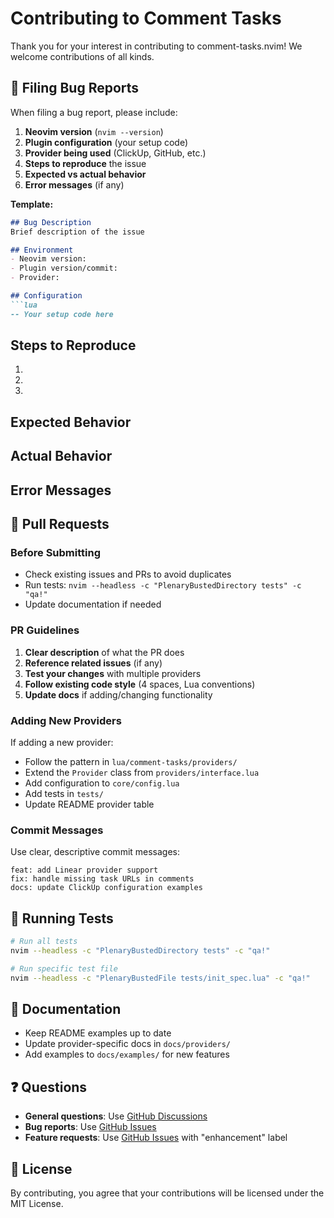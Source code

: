 # Contributing to Comment Tasks

Thank you for your interest in contributing to comment-tasks.nvim! We welcome contributions of all kinds.

## 🐛 Filing Bug Reports

When filing a bug report, please include:

1. **Neovim version** (`nvim --version`)
2. **Plugin configuration** (your setup code)
3. **Provider being used** (ClickUp, GitHub, etc.)
4. **Steps to reproduce** the issue
5. **Expected vs actual behavior**
6. **Error messages** (if any)

**Template:**
```markdown
## Bug Description
Brief description of the issue

## Environment
- Neovim version: 
- Plugin version/commit: 
- Provider: 

## Configuration
```lua
-- Your setup code here
```

## Steps to Reproduce
1. 
2. 
3. 

## Expected Behavior

## Actual Behavior

## Error Messages

## 🚀 Pull Requests

### Before Submitting
- Check existing issues and PRs to avoid duplicates
- Run tests: `nvim --headless -c "PlenaryBustedDirectory tests" -c "qa!"`
- Update documentation if needed

### PR Guidelines
1. **Clear description** of what the PR does
2. **Reference related issues** (if any)
3. **Test your changes** with multiple providers
4. **Follow existing code style** (4 spaces, Lua conventions)
5. **Update docs** if adding/changing functionality

### Adding New Providers
If adding a new provider:
- Follow the pattern in `lua/comment-tasks/providers/`
- Extend the `Provider` class from `providers/interface.lua`
- Add configuration to `core/config.lua`
- Add tests in `tests/`
- Update README provider table

### Commit Messages
Use clear, descriptive commit messages:
```
feat: add Linear provider support
fix: handle missing task URLs in comments
docs: update ClickUp configuration examples
```

## 🧪 Running Tests

```bash
# Run all tests
nvim --headless -c "PlenaryBustedDirectory tests" -c "qa!"

# Run specific test file
nvim --headless -c "PlenaryBustedFile tests/init_spec.lua" -c "qa!"
```

## 📝 Documentation

- Keep README examples up to date
- Update provider-specific docs in `docs/providers/`
- Add examples to `docs/examples/` for new features

## ❓ Questions

- **General questions**: Use [GitHub Discussions](https://github.com/georgeharker/comment-tasks.nvim/discussions)  
- **Bug reports**: Use [GitHub Issues](https://github.com/georgeharker/comment-tasks.nvim/issues)
- **Feature requests**: Use [GitHub Issues](https://github.com/georgeharker/comment-tasks.nvim/issues) with "enhancement" label

## 📄 License

By contributing, you agree that your contributions will be licensed under the MIT License.

